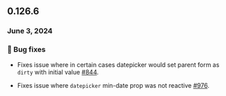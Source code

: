 ## 0.126.6

### June 3, 2024

### 🐛 Bug fixes

- Fixes issue where in certain cases datepicker would set parent form as `dirty` with initial value [#844](https://github.com/formkit/formkit/issues/844). 

- Fixes issue where `datepicker` min-date prop was not reactive [#976](https://github.com/formkit/formkit/issues/976). 
